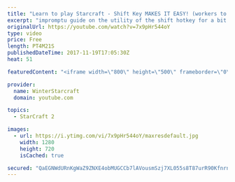 ```yaml
---
title: "Learn to play Starcraft - Shift Key MAKES IT EASY! (workers to gas, waypoints, ctrl grps, moving)"
excerpt: "impromptu guide on the utility of the shift hotkey for a bit of everything"
originalUrl: https://youtube.com/watch?v=7x9pHr544oY
type: video
price: Free
length: PT4M21S
publishedDateTime: 2017-11-19T17:05:30Z
heat: 51

featuredContent: "<iframe width=\"800\" height=\"500\" frameborder=\"0\" src=\"https://www.youtube.com/embed/7x9pHr544oY\" allow=\"accelerometer; autoplay; encrypted-media; gyroscope; picture-in-picture\" allowfullscreen></iframe>"

provider:
  name: WinterStarcraft
  domain: youtube.com

topics:
  - StarCraft 2

images:
  - url: https://i.ytimg.com/vi/7x9pHr544oY/maxresdefault.jpg
    width: 1280
    height: 720
    isCached: true

secured: "QaEGNWdURnKgWaZ9ZNXE4obMUGCCb7lAVousmSzj7XL055s8T87urR90KfnrnisxwmBwR9SzcRVI+WOcVUs0LdO7fJTjOF2yWwcHm9IhwOb8gD7LoJQ+F97FofOmxwlXx1iJQRLIKIS3NPdFHVOViJhLbuHLvJIzIuJ6mi/5dgK75PMwWoMUFBfsUKO8Mpn3qQqDWm8pP8XIj6SCfCiC6S3n7k2FJn7kZvB3LqL1JpWnblaa6gBvQLZZgKAYpn0VVQMMWWrnTin9MYPxvFy7tqbTAkqMpohWAkxzVXTiQvRnxNljhdjaR3k5k9Y+Xr6BM2YaO80Wkr1tfle5dekW7Ur9LtmC0TWuFrxxpIZxpLs7OvVyyMctDJz4LgO6/5Y53HoK29ZZzZr6HHRGtYdYLfdadXQ/w8sljMlDygyWvLk=;xQS0JSlfwSNMco48CFhavw=="
---
```


